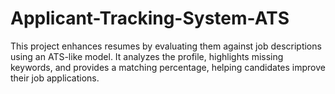 # Applicant-Tracking-System-ATS
This project enhances resumes by evaluating them against job descriptions using an ATS-like model. It analyzes the profile, highlights missing keywords, and provides a matching percentage, helping candidates improve their job applications.
